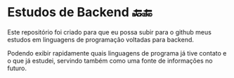 # Estudos de Backend :back::end:



Este repositório foi criado para que eu possa subir para o github meus estudos em linguagens de programação voltadas para backend.

Podendo exibir rapidamente quais linguagens de programa já tive contato e o que já estudei, servindo também como uma fonte de informações no futuro.

